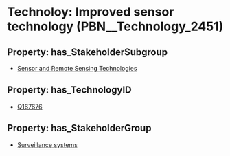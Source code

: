 # Technoloy: __Improved sensor technology__ (PBN__Technology_2451)

## Property: has_StakeholderSubgroup

* [Sensor and Remote Sensing Technologies](PBN__TechSubgroup_153)

## Property: has_TechnologyID

* [Q167676](Q167676)

## Property: has_StakeholderGroup

* [Surveillance systems](PBN__TechGroup_6)

